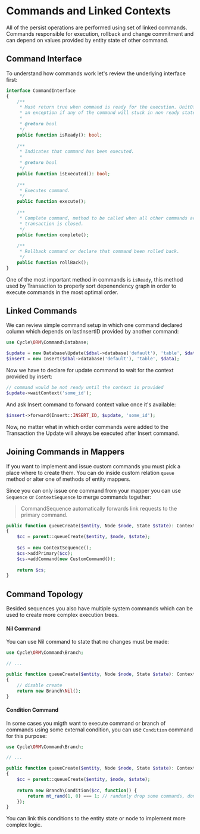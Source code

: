 # Commands and Linked Contexts
All of the persist operations are performed using set of linked commands. Commands responsible for execution, rollback and change commitment and can depend on values provided by entity state of other command.

## Command Interface
To understand how commands work let's review the underlying interface first:

```php
interface CommandInterface
{
    /**
     * Must return true when command is ready for the execution. UnitOfWork will throw
     * an exception if any of the command will stuck in non ready state.
     *
     * @return bool
     */
    public function isReady(): bool;
    
    /**
     * Indicates that command has been executed.
     *
     * @return bool
     */
    public function isExecuted(): bool;
    
    /**
     * Executes command.
     */
    public function execute();
    
    /**
     * Complete command, method to be called when all other commands are already executed and
     * transaction is closed.
     */
    public function complete();
    
    /**
     * Rollback command or declare that command been rolled back.
     */
    public function rollBack();
}
```

One of the most important method in commands is `isReady`, this method used by Transaction to properly sort depenendency graph in order
to execute commands in the most optimal order.

## Linked Commands
We can review simple command setup in which one command declared column which depends on lastInsertID provided by another command:

```php
use Cycle\ORM\Command\Database;

$update = new Database\Update($dbal->database('default'), 'table', $data, $where);
$insert = new Insert($dbal->database('default'), 'table', $data);
```

Now we have to declare for update command to wait for the context provided by insert:

```php
// command would be not ready until the context is provided
$update->waitContext('some_id');
```

And ask Insert command to forward context value once it's available:

```php
$insert->forward(Insert::INSERT_ID, $update, 'some_id');
```

Now, no matter what in which order commands were added to the Transaction the Update will always be executed after Insert command.

## Joining Commands in Mappers
If you want to implement and issue custom commands you must pick a place where to create them. You can do inside custom relation `queue` method or alter one of methods of entity mappers.

Since you can only issue one command from your mapper you can use `Sequence` or `ContextSequence` to merge commands together:

> CommandSequence automatically forwards link requests to the primary command.

```php
public function queueCreate($entity, Node $node, State $state): ContextCarrierInterface
{
    $cc = parent::queueCreate($entity, $node, $state);
    
    $cs = new ContextSequence();
    $cs->addPrimary($cc);
    $cs->addCommand(new CustomCommand());
    
    return $cs;
}
```

## Command Topology
Besided sequences you also have multiple system commands which can be used to create more complex execution trees.

#### Nil Command
You can use Nil command to state that no changes must be made:

```php
use Cycle\ORM\Command\Branch;

// ...

public function queueCreate($entity, Node $node, State $state): ContextCarrierInterface
{
    // disable create
    return new Branch\Nil();
}
```

#### Condition Command
In some cases you migth want to execute command or branch of commands using some external condition, you can use `Condition` command for this purpose:

```php
use Cycle\ORM\Command\Branch;

// ...

public function queueCreate($entity, Node $node, State $state): ContextCarrierInterface
{
    $cc = parent::queueCreate($entity, $node, $state);
    
    return new Branch\Condition($cc, function() {
        return mt_rand(1, 0) === 1; // randomly drop some commands, don't do it.
    });
}
```

You can link this conditions to the entity state or node to implement more complex logic.
